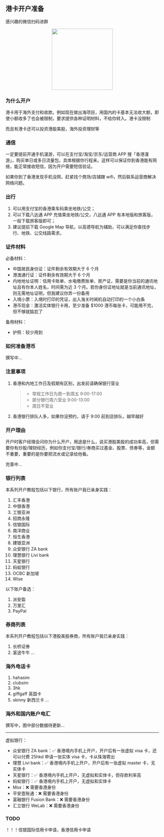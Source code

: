 ## 港卡开户准备

感兴趣的微信扫码进群

<img src="/images/wechat-group.png" width="200" height="200" style="display: block; margin-left: auto; margin-right: auto;" />

### 为什么开户

港卡用于海外支付和收款。例如现在做出海项目，用国内的卡基本无法收大额，即使小额收多了也会被限制，要求提供各种证明材料，不给你转入。港卡没限制

而且有港卡还可以投资港股美股，海外投资理财等

### 通信

一定要提前开通手机漫游，可以在支付宝/淘宝/京东/运营商 APP 搜「香港漫游」，购买单日或多日流量包，具体根据你行程来。这样可以保证你到香港能有网络，能正常接收短信，因为开户需要短信验证。

如果你到了香港发现手机没网，赶紧找个商场/店铺蹭 wifi，然后联系运营商解决网络问题。


### 出行

1. 可以用支付宝的香港乘车码乘坐地铁/公交；
2. 可以下载八达通 APP 充值乘坐地铁/公交，八达通 APP 有本地版和旅客版，一般下载旅客版即可；
3. 建议提前下载 Google Map 导航，以高德导航为辅助，可以满足你查找步行、地铁、公交线路需求。


### 证件材料

必备材料：
  - 中国居民身份证：证件剩余有效期大于 6 个月
  - 港澳通行证：证件剩余有效期大于 6 个月
  - 内地地址证明：信用卡账单、水电缴费账单、房产证，需要是你当前的通讯地址且有你本人姓名，时间需为近 3 个月。若你身份证地址就是当前通讯地址，则无需地址证明，但我建议你弄一份备用
  - 入境小票：入境时打印的凭证，出入海关时闸机自动打印的一个小白条
  - 港币现金：激活实体银行卡用，至少准备 $1000 港币每张卡，可能用不完，但不够就尴尬了

备用材料：
  - 护照：较少用到


### 如何准备港币

撰写中...


### 注意事项

1. 香港和内地工作日及假期有区别，出发前请确保银行营业
    > - 常规工作日为周一到周五 9:00-17:00
    > - 部分银行周六营业 9:00-13:00
    > - 周日不营业
2. 香港银行排队人多，如果你没预约，请于 9:00 前到店排队，越早越好


### 开户理由

开户时客户经理会问你为什么开户，用途是什么，说买港股美股的成功率高，但需要你有炒股/理财经历，例如你支付宝/银行/券商买过基金、股票、债券等，金额不重要，重要的是你要把流水或记录给他看。

完善中...

### 银行列表

本系列开户教程包括以下银行，所有账户我已亲身实践：

1. 汇丰香港
2. 中银香港
3. 工银亚洲
4. 招商永隆
5. 信银国际
6. 南洋商业
7. 恒生香港
8. 建银亚洲
9. 众安银行 ZA bank
10. 理慧银行 Livi bank
11. 天星银行
12. 蚂蚁银行
13. OCBC 新加坡
14. Wise

以下账户备选：

1. 派安盈
2. 万里汇
3. PayPal


### 券商列表

本系列开户教程包括以下港股美股券商，所有账户我已亲身实践：

1. 长桥证券
2. 富途牛牛
...


### 海外电话卡

1. hahasim
2. clubsim
3. 3hk
4. giffgaff 英国卡
5. skinny 新西兰卡
...


### 海外和国内账户电汇

撰写中，图中部分数据待更新...

---

<!-- ![](../../images/bank-list.jpg) -->

虚拟银行：

- 众安银行 ZA bank：✅ 香港境内手机上开户，开户后有一张虚拟 visa 卡，还可以付费 25hkd 申请一张实体 visa 卡，卡从珠海寄出
- 理慧 Livi bank：✅ 香港境内手机上开户，开户后有一张虚拟 master 卡，无实体卡
- 天星银行：✅ 香港境内手机上开户，无虚拟和实体卡，但存款利率高
- 蚂蚁银行：✅ 香港境内手机上开户，无虚拟和实体卡
- Mox：❌ 需要香港身份
- 平安壹账通：❌ 需要香港身份
- 富融银行 Fusion Bank：❌ 需要香港身份
- 汇立银行 WeLab：❌ 需要香港身份

### TODO

！！！信银国际信用卡申请，香港信用卡申请

